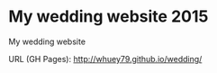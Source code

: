My wedding website 2015
=======

My wedding website

URL (GH Pages): http://whuey79.github.io/wedding/
